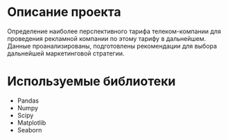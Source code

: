 # Описание проекта

Определение наиболее перспективного тарифа телеком-компании для проведения рекламной компании по этому тарифу в дальнейшем.
Данные проанализированы, подготовлены рекомендации для выбора дальнейшей маркетинговой стратегии.

# Используемые библиотеки

* Pandas
* Numpy
* Scipy
* Matplotlib
* Seaborn
